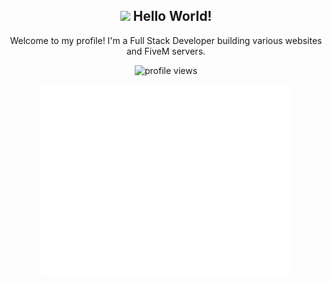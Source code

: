 
<h2 align="center"><img src = "https://raw.githubusercontent.com/MartinHeinz/MartinHeinz/master/wave.gif" width = 30px> Hello World!</h2>

<p align="center">Welcome to my profile! I'm a Full Stack Developer building various websites and FiveM servers.<br></p>
<p align="center"> <img src="https://komarev.com/ghpvc/?username=d3monas&label=Profile%20views&color=0e75b6&style=flat" alt="profile views" /> </p>


<p align="center"><img src="/github-metrics.svg" alt="Metrics" width="400"></p>




